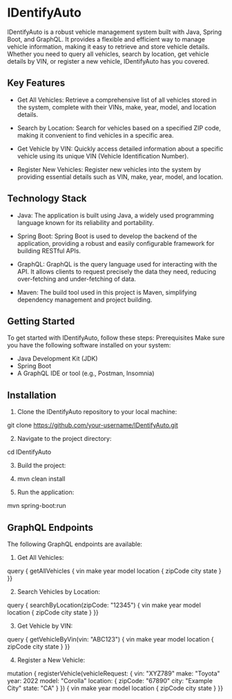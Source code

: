 

# IDentifyAuto

IDentifyAuto is a robust vehicle management system built with Java, Spring Boot, and GraphQL. It provides a flexible and efficient way to manage vehicle information, making it easy to retrieve and store vehicle details. Whether you need to query all vehicles, search by location, get vehicle details by VIN, or register a new vehicle, IDentifyAuto has you covered.
## Key Features

- Get All Vehicles: Retrieve a comprehensive list of all vehicles stored in the system, complete with their VINs, make, year, model, and location details.


- Search by Location: Search for vehicles based on a specified ZIP code, making it convenient to find vehicles in a specific area.


- Get Vehicle by VIN: Quickly access detailed information about a specific vehicle using its unique VIN (Vehicle Identification Number).


- Register New Vehicles: Register new vehicles into the system by providing essential details such as VIN, make, year, model, and location.

## Technology Stack

- Java: The application is built using Java, a widely used programming language known for its reliability and portability.


- Spring Boot: Spring Boot is used to develop the backend of the application, providing a robust and easily configurable framework for building RESTful APIs.


- GraphQL: GraphQL is the query language used for interacting with the API. It allows clients to request precisely the data they need, reducing over-fetching and under-fetching of data.


- Maven: The build tool used in this project is Maven, simplifying dependency management and project building.

## Getting Started
To get started with IDentifyAuto, follow these steps:
Prerequisites
Make sure you have the following software installed on your system:
- Java Development Kit (JDK)
- Spring Boot
- A GraphQL IDE or tool (e.g., Postman, Insomnia)

## Installation

1. Clone the IDentifyAuto repository to your local machine:

git clone https://github.com/your-username/IDentifyAuto.git



2. Navigate to the project directory:


cd IDentifyAuto



3. Build the project:



4. mvn clean install



5. Run the application:




mvn spring-boot:run


## GraphQL Endpoints
The following GraphQL endpoints are available:

1. Get All Vehicles:


query {
  getAllVehicles {
    vin
    make
    year
    model
    location {
      zipCode
      city
      state
    }
  }}



2. Search Vehicles by Location:


query {
  searchByLocation(zipCode: "12345") {
    vin
    make
    year
    model
    location {
      zipCode
      city
      state
    }
  }}



3. Get Vehicle by VIN:


query {
  getVehicleByVin(vin: "ABC123") {
    vin
    make
    year
    model
    location {
      zipCode
      city
      state
    }
  }}
 


4. Register a New Vehicle:



mutation {
  registerVehicle(vehicleRequest: {
    vin: "XYZ789"
    make: "Toyota"
    year: 2022
    model: "Corolla"
    location: {
      zipCode: "67890"
      city: "Example City"
      state: "CA"
    }
  }) {
    vin
    make
    year
    model
    location {
      zipCode
      city
      state
    }
  }}







